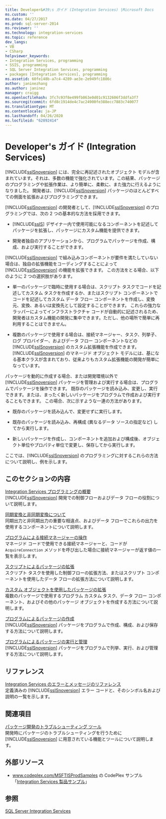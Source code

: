 ```yaml
---
title: Developer&#39;s ガイド (Integration Services) |Microsoft Docs
ms.custom: ''
ms.date: 04/27/2017
ms.prod: sql-server-2014
ms.reviewer: ''
ms.technology: integration-services
ms.topic: reference
dev_langs:
- VB
- CSharp
helpviewer_keywords:
- Integration Services, programming
- SSIS, programming
- SQL Server Integration Services, programming
- packages [Integration Services], programming
ms.assetid: 60fe148b-a7c4-4289-ae3e-2e949fc1886c
author: janinezhang
ms.author: janinez
manager: craigg
ms.openlocfilehash: 3fc7c93f8e499fb063e0d01c9132606f3ddfa3f7
ms.sourcegitcommit: 6fd8c1914de4c7ac24900fe388ecc7883c740077
ms.translationtype: MT
ms.contentlocale: ja-JP
ms.lasthandoff: 04/26/2020
ms.locfileid: "62892414"
---
```

# <a name="developer39s-guide-integration-services"></a>Developer&#39;s ガイド (Integration Services)
  [!INCLUDE[ssISnoversion](../includes/ssisnoversion-md.md)] には、完全に再記述されたオブジェクト モデルが含まれています。それは、多数の機能で強化されています。この結果、パッケージのプログラミングや拡張作業は、より簡単に、柔軟に、また強力に行えるようになりました。 開発者は、[!INCLUDE[ssISnoversion](../includes/ssisnoversion-md.md)] パッケージのほとんどすべての側面を拡張およびプログラミングできます。  
  
 [!INCLUDE[ssISnoversion](../includes/ssisnoversion-md.md)] の開発者として、[!INCLUDE[ssISnoversion](../includes/ssisnoversion-md.md)] のプログラミングでは、次の 2 つの基本的な方法を採用できます。  
  
-   [!INCLUDE[ssIS](../includes/ssis-md.md)] デザイナー内で使用可能になるコンポーネントを記述してパッケージを拡張し、パッケージにカスタム機能を提供できます。  
  
-   開発者独自のアプリケーションから、プログラムでパッケージを作成、構成、および実行することができます。  
  
 [!INCLUDE[ssISnoversion](../includes/ssisnoversion-md.md)] で組み込みコンポーネントが要件を満たしていない場合は、独自の拡張機能をコーディングすることによって [!INCLUDE[ssISnoversion](../includes/ssisnoversion-md.md)] の機能を拡張できます。 この方法をとる場合、以下のように 2 つの選択肢があります。  
  
-   単一のパッケージで臨時に使用する場合は、スクリプト タスクでコードを記述してカスタム タスクを作成するか、またはスクリプト コンポーネントでコードを記述してカスタム データ フロー コンポーネントを作成し、変換元、変換、あるいは変換先として設定することができます。 これらの強力なラッパーによってインフラストラクチャ コードが自動的に記述されるため、開発者はカスタム機能の開発に集中できます。ただし、他の場所で簡単に再利用することはできません。  
  
-   複数のパッケージで使用する場合は、接続マネージャー、タスク、列挙子、ログ プロバイダー、およびデータ フロー コンポーネントなどの [!INCLUDE[ssISnoversion](../includes/ssisnoversion-md.md)] のカスタム拡張機能を作成できます。 [!INCLUDE[ssISnoversion](../includes/ssisnoversion-md.md)] のマネージド オブジェクト モデルには、基になる基本クラスが含まれており、従来よりもカスタム拡張機能の開発が簡単になっています。  
  
 パッケージを動的に作成する場合、または開発環境以外で [!INCLUDE[ssISnoversion](../includes/ssisnoversion-md.md)] パッケージを管理および実行する場合は、プログラムでパッケージを操作できます。 既存のパッケージを読み込み、変更し、実行できます。または、まったく新しいパッケージをプログラムで作成および実行することもできます。 この場合、次に示すような一連の方法があります。  
  
-   既存のパッケージを読み込んで、変更せずに実行します。  
  
-   既存のパッケージを読み込み、再構成 (異なるデータ ソースの指定など) してから実行します。  
  
-   新しいパッケージを作成し、コンポーネントを追加および構成後、オブジェクト単位やプロパティ単位で変更し、保存してから実行します。  
  
 ここでは、[!INCLUDE[ssISnoversion](../includes/ssisnoversion-md.md)] のプログラミングに対するこれらの方法について説明し、例を示します。  
  
## <a name="in-this-section"></a>このセクションの内容  
 [Integration Services プログラミングの概要](integration-services-programming-overview.md)  
 [!INCLUDE[ssISnoversion](../includes/ssisnoversion-md.md)] 開発での制御フローおよびデータ フローの役割について説明します。  
  
 [同期変換と非同期変換について](understanding-synchronous-and-asynchronous-transformations.md)  
 同期出力と非同期出力の重要な相違点、およびデータ フローでこれらの出力を使用するコンポーネントについて説明します。  
  
 [プログラムによる接続マネージャーの操作](working-with-connection-managers-programmatically.md)  
 マネージド コードで使用できる接続マネージャーと、コードが `AcquireConnection` メソッドを呼び出した場合に接続マネージャーが返す値の一覧を表示します。  
  
 [スクリプトによるパッケージの拡張](extending-packages-scripting/extending-packages-with-scripting.md)  
 スクリプト タスクを使用した制御フローの拡張方法、またはスクリプト コンポーネントを使用したデータ フローの拡張方法について説明します。  
  
 [カスタム オブジェクトを使用したパッケージの拡張](extending-packages-custom-objects/extending-packages-with-custom-objects.md)  
 複数のパッケージで使用するプログラム カスタム タスク、データ フロー コンポーネント、およびその他のパッケージ オブジェクトを作成する方法について説明します。  
  
 [プログラムによるパッケージの作成](building-packages-programmatically/building-packages-programmatically.md)  
 [!INCLUDE[ssISnoversion](../includes/ssisnoversion-md.md)] パッケージをプログラムで作成、構成、および保存する方法について説明します。  
  
 [プログラムによるパッケージの実行と管理](run-manage-packages-programmatically/running-and-managing-packages-programmatically.md)  
 [!INCLUDE[ssISnoversion](../includes/ssisnoversion-md.md)] パッケージをプログラムで列挙、実行、および管理する方法について説明します。  
  
## <a name="reference"></a>リファレンス  
 [Integration Services のエラーとメッセージのリファレンス](integration-services-error-and-message-reference.md)  
 定義済みの [!INCLUDE[ssISnoversion](../includes/ssisnoversion-md.md)] エラー コードと、そのシンボル名および説明の一覧を示します。  
  
## <a name="related-sections"></a>関連項目  
 [パッケージ開発のトラブルシューティング ツール](troubleshooting/troubleshooting-tools-for-package-development.md)  
 開発時にパッケージのトラブルシューティングを行うために [!INCLUDE[ssISnoversion](../includes/ssisnoversion-md.md)] に用意されている機能とツールについて説明します。  
  
## <a name="external-resources"></a>外部リソース  
  
-   www.codeplex.com/MSFTISProdSamples の CodePlex サンプル「[Integration Services 製品サンプル](https://go.microsoft.com/fwlink/?LinkID=131204)」  
  
## <a name="see-also"></a>参照  
 [SQL Server Integration Services](sql-server-integration-services.md)  
  
  
